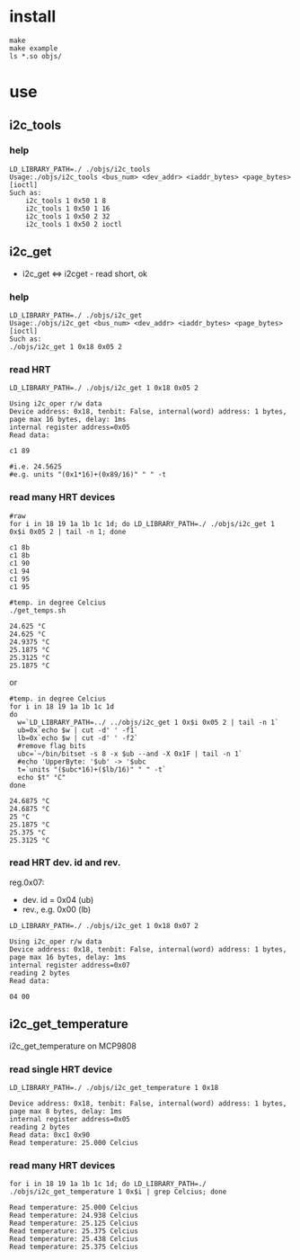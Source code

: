 # install

~~~ { .bash }
make
make example
ls *.so objs/
~~~

# use

## i2c_tools

### help

~~~ { .bash }
LD_LIBRARY_PATH=./ ./objs/i2c_tools
Usage:./objs/i2c_tools <bus_num> <dev_addr> <iaddr_bytes> <page_bytes> [ioctl]
Such as:
	i2c_tools 1 0x50 1 8
	i2c_tools 1 0x50 1 16
	i2c_tools 1 0x50 2 32
	i2c_tools 1 0x50 2 ioctl
~~~

## i2c_get

- i2c_get <=> i2cget
      - read short, ok

### help

~~~ { .bash }
LD_LIBRARY_PATH=./ ./objs/i2c_get
Usage:./objs/i2c_get <bus_num> <dev_addr> <iaddr_bytes> <page_bytes> [ioctl]
Such as:
./objs/i2c_get 1 0x18 0x05 2
~~~

### read HRT

~~~ { .bash }
LD_LIBRARY_PATH=./ ./objs/i2c_get 1 0x18 0x05 2

Using i2c_oper r/w data
Device address: 0x18, tenbit: False, internal(word) address: 1 bytes, page max 16 bytes, delay: 1ms
internal register address=0x05
Read data:

c1 89 

#i.e. 24.5625
#e.g. units "(0x1*16)+(0x89/16)" " " -t
~~~

### read many HRT devices

~~~ { .bash }
#raw
for i in 18 19 1a 1b 1c 1d; do LD_LIBRARY_PATH=./ ./objs/i2c_get 1 0x$i 0x05 2 | tail -n 1; done

c1 8b 
c1 8b 
c1 90 
c1 94 
c1 95 
c1 95 
~~~

~~~ { .bash }
#temp. in degree Celcius
./get_temps.sh

24.625 °C
24.625 °C
24.9375 °C
25.1875 °C
25.3125 °C
25.1875 °C
~~~

or

~~~ { .bash }
#temp. in degree Celcius
for i in 18 19 1a 1b 1c 1d
do
  w=`LD_LIBRARY_PATH=../ ../objs/i2c_get 1 0x$i 0x05 2 | tail -n 1`
  ub=0x`echo $w | cut -d' ' -f1`
  lb=0x`echo $w | cut -d' ' -f2`
  #remove flag bits
  ubc=`~/bin/bitset -s 8 -x $ub --and -X 0x1F | tail -n 1`
  #echo 'UpperByte: '$ub' -> '$ubc
  t=`units "($ubc*16)+($lb/16)" " " -t`
  echo $t" °C"
done

24.6875 °C
24.6875 °C
25 °C
25.1875 °C
25.375 °C
25.3125 °C
~~~

### read HRT dev. id and rev.

reg.0x07:

- dev. id =  0x04 (ub)
- rev., e.g. 0x00 (lb)

~~~ { .bash }
LD_LIBRARY_PATH=./ ./objs/i2c_get 1 0x18 0x07 2

Using i2c_oper r/w data
Device address: 0x18, tenbit: False, internal(word) address: 1 bytes, page max 16 bytes, delay: 1ms
internal register address=0x07
reading 2 bytes
Read data:

04 00 
~~~

## i2c_get_temperature

i2c_get_temperature on MCP9808

### read single HRT device

~~~ { .bash }
LD_LIBRARY_PATH=./ ./objs/i2c_get_temperature 1 0x18

Device address: 0x18, tenbit: False, internal(word) address: 1 bytes, page max 8 bytes, delay: 1ms
internal register address=0x05
reading 2 bytes
Read data: 0xc1 0x90
Read temperature: 25.000 Celcius
~~~

### read many HRT devices

~~~ { .bash }
for i in 18 19 1a 1b 1c 1d; do LD_LIBRARY_PATH=./ ./objs/i2c_get_temperature 1 0x$i | grep Celcius; done

Read temperature: 25.000 Celcius
Read temperature: 24.938 Celcius
Read temperature: 25.125 Celcius
Read temperature: 25.375 Celcius
Read temperature: 25.438 Celcius
Read temperature: 25.375 Celcius
~~~

